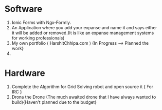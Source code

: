 # Software
1) Ionic Forms with Ngx-Formly.
2) An Application where you add your expanse and name it and says either it will be added or removed.(It is like an expanse management systems for working professionals)
3) My own portfolio ( HarshitChhipa.com ) {In Progress --> Planned the work}
4)

# Hardware
1) Complete the Algorithm for Grid Solving robot and open source it { For IRC }
2) Drona the Drone (The much awaited drone that I have always wanted to build){Haven't planned due to the budget}
